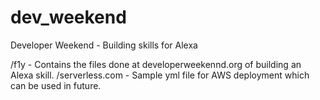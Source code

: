 # dev_weekend
Developer Weekend - Building skills for Alexa

/f1y - Contains the files done at developerweekennd.org of building an Alexa skill.
/serverless.com - Sample yml file for AWS deployment which can be used in future.
